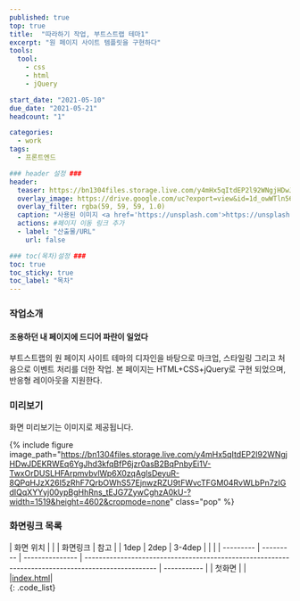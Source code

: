 ```yaml
---
published: true
top: true
title:  "따라하기 작업, 부트스트랩 테마1"
excerpt: "원 페이지 사이트 템플릿을 구현하다"
tools:
  tool:
    - css
    - html
    - jQuery

start_date: "2021-05-10"
due_date: "2021-05-21"
headcount: "1"

categories:
  - work
tags:
  - 프론트엔드

### header 설정 ###
header:
  teaser: https://bn1304files.storage.live.com/y4mHx5qItdEP2l92WNgjHDwJDEKRWEq6YgJhd3kfqBfP6jzr0asB2BqPnbyEi1V-TwxOrDUSLHFArpmvbvlWp6X0zqAglsDeyuR-8QPqHJzX26I5zRhF7QrbOWhS57EjnwzRZU9tFWvcTFGM04RvWLbPn7zIGdIQqXYYyj00ypBgHhRns_tEJG7ZywCghzA0kU-?width=1519&height=4602&cropmode=none
  overlay_image: https://drive.google.com/uc?export=view&id=1d_owWTln562Y0LHnSt7-sQI4pmZdJTld
  overlay_filter: rgba(59, 59, 59, 1.0)
  caption: "사용된 이미지 <a href='https://unsplash.com'>https://unsplash.com</a>, 원본링크 <a href='https://preview.colorlib.com/#stated'>https://preview.colorlib.com/#stated</a>"
  actions: #페이지 이동 링크 추가
  - label: "산출물/URL"
    url: false

### toc(목차)설정 ###
toc: true
toc_sticky: true
toc_label: "목차"
---
```


### 작업소개
<h4>조용하던 내 페이지에 드디어 파란이 일었다</h4>
부트스트랩의 원 페이지 사이트 테마의 디자인을 바탕으로 마크업, 스타일링 그리고 처음으로 이벤트 처리를 더한 작업.
본 페이지는 HTML+CSS+jQuery로 구현 되었으며, 반응형 레이아웃을 지원한다.


### 미리보기
화면 미리보기는 이미지로 제공됩니다. 

{% include figure image_path="https://bn1304files.storage.live.com/y4mHx5qItdEP2l92WNgjHDwJDEKRWEq6YgJhd3kfqBfP6jzr0asB2BqPnbyEi1V-TwxOrDUSLHFArpmvbvlWp6X0zqAglsDeyuR-8QPqHJzX26I5zRhF7QrbOWhS57EjnwzRZU9tFWvcTFGM04RvWLbPn7zIGdIQqXYYyj00ypBgHhRns_tEJG7ZywCghzA0kU-?width=1519&height=4602&cropmode=none" class="pop" %}

### 화면링크 목록

|  화면 위치 |           |                |                                             화면링크                                               |    참고     |
|   1dep    |   2dep    |     3-4dep      |                                                                                                    |             |
| --------- | --------- | --------------- | -------------------------------------------------------------------------------------------------- | ----------- |
|   첫화면  |           |                 |<a href="https://drv.tw/~hi.heera@hotmail.com/od/Web/template1/index.html">index.html</a>|  
{: .code_list}


